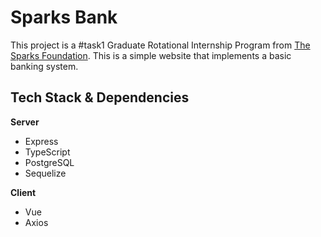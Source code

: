 # Sparks Bank

This project is a #task1 Graduate Rotational Internship Program from [The Sparks Foundation](https://internship.thesparksfoundation.info/). This is a simple website that implements a basic banking system.  

## Tech Stack & Dependencies

**Server**  

- Express  
- TypeScript  
- PostgreSQL
- Sequelize

**Client**

- Vue  
- Axios  
